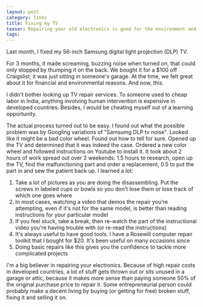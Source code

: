 ```yaml
---
layout: post
category: links
title: Fixing my TV
teaser: Repairing your old electronics is good for the environment and boosts both your confidence and your wallet
tags: 
---
```


Last month, I fixed my 56-inch Samsung digital light projection (DLP) TV.

For 3 months, it made screaming, buzzing noise when turned on, that could only stopped by thumping it on the back. We bought it for a $100 off Craigslist; it was just sitting in someone's garage. At the time, we felt great about it for financial and environmental reasons. And now, this.

I didn't bother looking up TV repair services. To someone used to cheap labor in India, anything involving human intervention is expensive in developed countries. Besides, I would be cheating myself out of a learning opportunity.

The actual process turned out to be easy. I found out what the possible problem was by Googling variations of "Samsumg DLP tv noise". Looked like it might be a bad color wheel. Found out how to tell for sure. Opened up the TV and determined that it was indeed the case. Ordered a new color wheel and followed instructions on Youtube to install it. It took about 2 hours of work spread out over 2 weekends: 1.5 hours to research, open up the TV, find the malfunctioning part and order a replacement, 0.5 to put the part in and sew the patient back up. I learned a lot:

1. Take a lot of pictures as you are doing the disassembling. Put the screws in labeled cups or bowls so you don't lose them or lose track of which one goes where
2. In most cases, watching a video that demos the repair you're attempting, even if it's not for the same model, is better than reading instructions for your particular model
3. If you feel stuck, take a break, then re-watch the part of the instructional video you're having trouble with (or re-read the instructions)
4. It's always useful to have good tools. I have a Rosewill computer repair toolkit that I bought for $20. It's been useful on many occasions since
5. Doing basic repairs like this gives you the confidence to tackle more complicated projects

I'm a big believer in repairing your electronics. Because of high repair costs in developed countries, a lot of stuff gets thrown out or sits unused in a garage or attic, because it makes more sense than paying someone 50% of the original purchase price to repair it. Some entrepreneurial person could probably make a decent living by buying (or getting for free) broken stuff, fixing it and selling it on.
